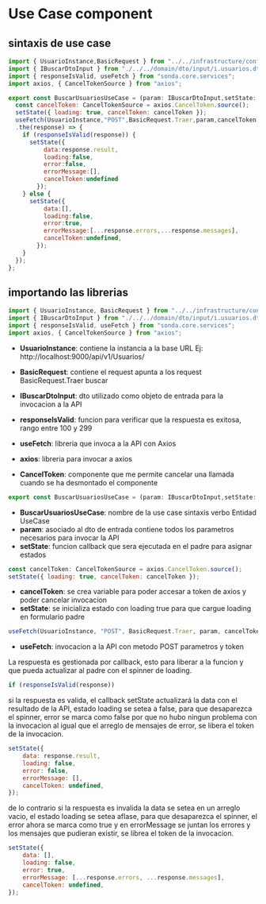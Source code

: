 # Use Case component

## sintaxis de use case

```javascript
import { UsuarioInstance,BasicRequest } from "../../infrastructure/configuration/service.config";
import { IBuscarDtoInput } from "./../../domain/dto/input/i.usuarios.dto.input";
import { responseIsValid, useFetch } from "sonda.core.services";
import axios, { CancelTokenSource } from "axios";

export const BuscarUsuariosUseCase = (param: IBuscarDtoInput,setState: any) => {
  const cancelToken: CancelTokenSource = axios.CancelToken.source();
  setState({ loading: true, cancelToken: cancelToken });
  useFetch(UsuarioInstance,"POST",BasicRequest.Traer,param,cancelToken.token)
  .the(response) => {
    if (responseIsValid(response)) {
      setState({
          data:response.result,
          loading:false,
          error:false,
          errorMessage:[],
          cancelToken:undefined
        });
    } else {
      setState({
          data:[],
          loading:false,
          error:true,
          errorMessage:[...response.errors,...response.messages],
          cancelToken:undefined,
        });
    }
  });
};

```

## importando las librerias

```javascript
import { UsuarioInstance, BasicRequest } from "../../infrastructure/configuration/service.config";
import { IBuscarDtoInput } from "./../../domain/dto/input/i.usuarios.dto.input";
import { responseIsValid, useFetch } from "sonda.core.services";
import axios, { CancelTokenSource } from "axios";
```

- **UsuarioInstance**: contiene la instancia a la base URL Ej: http://localhost:9000/api/v1/Usuarios/
- **BasicRequest**: contiene el request apunta a los request BasicRequest.Traer buscar

- **IBuscarDtoInput**: dto utilizado como objeto de entrada para la invocacion a la API

- **responseIsValid**: funcion para verificar que la respuesta es exitosa, rango entre 100 y 299
- **useFetch**: libreria que invoca a la API con Axios

- **axios**: libreria para invocar a axios
- **CancelToken**: componente que me permite cancelar una llamada cuando se ha desmontado el componente

```javascript
export const BuscarUsuariosUseCase = (param: IBuscarDtoInput,setState: any) => {
```

- **BuscarUsuariosUseCase**: nombre de la use case sintaxis verbo Entidad UseCase
- **param**: asociado al dto de entrada contiene todos los parametros necesarios para invocar la API
- **setState**: funcion callback que sera ejecutada en el padre para asignar estados

```javascript
const cancelToken: CancelTokenSource = axios.CancelToken.source();
setState({ loading: true, cancelToken: cancelToken });
```

- **cancelToken**: se crea variable para poder accesar a token de axios y poder cancelar invocacion
- **setState**: se inicializa estado con loading true para que cargue loading en formulario padre

```javascript
useFetch(UsuarioInstance, "POST", BasicRequest.Traer, param, cancelToken.token);
```

- **useFetch**: invocacion a la API con metodo POST parametros y token

La respuesta es gestionada por callback, esto para liberar a la funcion y que pueda actualizar al padre con el spinner de loading.

```javascript
if (responseIsValid(response))
```

si la respuesta es valida, el callback setState actualizará la data con el resultado de la API, estado loading se setea a false, para que desaparezca el spinner, error se marca como false por que no hubo ningun problema con la invocacion al igual que el arreglo de mensajes de error, se libera el token de la invocacion.

```javascript
setState({
	data: response.result,
	loading: false,
	error: false,
	errorMessage: [],
	cancelToken: undefined,
});
```

de lo contrario si la respuesta es invalida la data se setea en un arreglo vacio, el estado loading se setea aflase, para que desaparezca el spinner, el error ahora se marca como true y en errorMessage se juntan los errores y los mensajes que pudieran existir, se librea el token de la invocacion.

```javascript
setState({
	data: [],
	loading: false,
	error: true,
	errorMessage: [...response.errors, ...response.messages],
	cancelToken: undefined,
});
```
